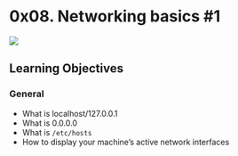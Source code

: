 # 0x08. Networking basics #1

![](https://s3.amazonaws.com/intranet-projects-files/holbertonschool-sysadmin_devops/285/s7kpNYq.png)


## Learning Objectives

### General

-   What is localhost/127.0.0.1
-   What is 0.0.0.0
-   What is `/etc/hosts`
-   How to display your machine’s active network interfaces
